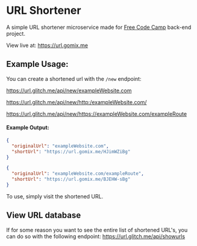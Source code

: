 # URL Shortener
A simple URL shortener microservice made for [Free Code Camp](https://freecodecamp.com/) back-end project.

View live at: https://url.gomix.me

## Example Usage:
You can create a shortened url with the `/new` endpoint:

https://url.glitch.me/api/new/exampleWebsite.com

https://url.glitch.me/api/new/http:/exampleWebsite.com/

https://url.glitch.me/api/new/https://exampleWebsite.com/exampleRoute


#### Example Output:
```json
{
  "originalUrl": "exampleWebsite.com",
  "shortUrl": "https://url.gomix.me/HJimWZiBg"
}
```

```json
{
  "originalUrl": "exampleWebsite.com/exampleRoute",
  "shortUrl": "https://url.gomix.me/BJEHW-sBg"
}
```

To use, simply visit the shortened URL.



## View URL database
If for some reason you want to see the entire list of shortened URL's, you can do so with the following endpoint:
https://url.glitch.me/api/showurls
